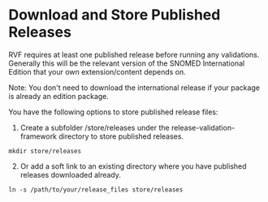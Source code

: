 Download and Store Published Releases
===================
RVF requires at least one published release before running any validations. 
Generally this will be the relevant version of the SNOMED International Edition that your own extension/content depends on.

Note: You don't need to download the international release if your package is already an edition package.

You have the following options to store published release files:

1. Create a subfolder /store/releases under the release-validation-framework directory to store published releases.
```
mkdir store/releases
```

2. Or add a soft link to an existing directory where you have published releases downloaded already.
```
ln -s /path/to/your/release_files store/releases
```
